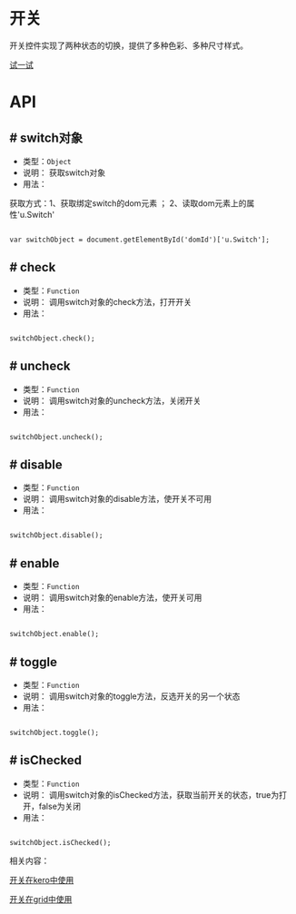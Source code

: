# 开关

开关控件实现了两种状态的切换，提供了多种色彩、多种尺寸样式。




[试一试](http://design.yyuap.com/dist/pages/webIDE/index.html#/demos/ui/switch)


# API

## \# switch对象

* 类型：`Object`
* 说明： 获取switch对象
* 用法：

获取方式：1、获取绑定switch的dom元素 ； 2、读取dom元素上的属性'u.Switch'


```

var switchObject = document.getElementById('domId')['u.Switch'];

```

## \# check

* 类型：`Function`
* 说明： 调用switch对象的check方法，打开开关
* 用法：

```

switchObject.check();

```

## \# uncheck

* 类型：`Function`
* 说明： 调用switch对象的uncheck方法，关闭开关
* 用法：

```

switchObject.uncheck();

```

## \# disable

* 类型：`Function`
* 说明： 调用switch对象的disable方法，使开关不可用
* 用法：

```

switchObject.disable();

```
## \# enable

* 类型：`Function`
* 说明： 调用switch对象的enable方法，使开关可用
* 用法：

```

switchObject.enable();

```

## \# toggle

* 类型：`Function`
* 说明： 调用switch对象的toggle方法，反选开关的另一个状态
* 用法：

```

switchObject.toggle();

```

## \# isChecked

* 类型：`Function`
* 说明： 调用switch对象的isChecked方法，获取当前开关的状态，true为打开，false为关闭
* 用法：

```

switchObject.isChecked();

```


相关内容：

[开关在kero中使用](http://design.yyuap.com/dist/pages/kero/ex_switch.html)    

[开关在grid中使用](http://design.yyuap.com/dist/pages/webIDE/index.html#/demos/grids/edit)
